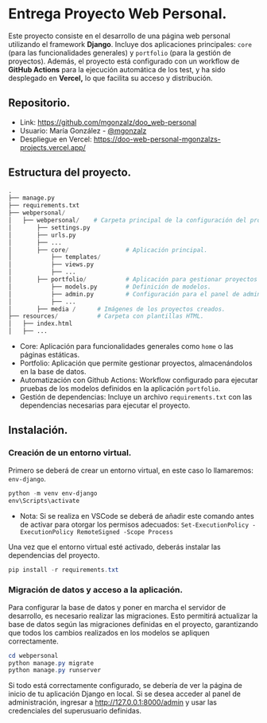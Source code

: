 # Entrega Proyecto Web Personal.
Este proyecto consiste en el desarrollo de una página web personal utilizando el framework **Django**. Incluye dos aplicaciones principales: `core` (para las funcionalidades generales) y `portfolio` (para la gestión de proyectos). Además, el proyecto está configurado con un workflow de **GitHub Actions** para la ejecución automática de los test, y ha sido desplegado en **Vercel,** lo que facilita su acceso y distribución.
## Repositorio.
- Link: https://github.com/mgonzalz/doo_web-personal
- Usuario: María González - [@mgonzalz](https://github.com/mgonzalz)
- Despliegue en Vercel: https://doo-web-personal-mgonzalzs-projects.vercel.app/

## Estructura del proyecto.
```python
.
├── manage.py
├── requirements.txt
├── webpersonal/
│   ├── webpersonal/    # Carpeta principal de la configuración del proyecto.
│       ├── settings.py
│       ├── urls.py
│       ├── ...
│       ├── core/                # Aplicación principal.
│           ├── templates/
│           ├── views.py
│           ├── ...
│       ├── portfolio/           # Aplicación para gestionar proyectos del portafolio.
│           ├── models.py        # Definición de modelos.
│           ├── admin.py         # Configuración para el panel de administración.
│           ├── ...
│       ├── media /      # Imágenes de los proyectos creados.
├── resources/           # Carpeta con plantillas HTML.
│   ├── index.html
│   ├── ...
```
- Core: Aplicación para funcionalidades generales como `home` o las páginas estáticas.
- Portfolio: Aplicación que permite gestionar proyectos, almacenándolos en la base de datos.
- Automatización con Github Actions: Workflow configurado para ejecutar pruebas de los modelos definidos en la aplicación `portfolio`.
- Gestión de dependencias: Incluye un archivo `requirements.txt` con las dependencias necesarias para ejecutar el proyecto.

## Instalación.
### Creación de un entorno virtual.
Primero se deberá de crear un entorno virtual, en este caso lo llamaremos: `env-django`.
```powershell
python -m venv env-django
env\Scripts\activate
```
- Nota: Si se realiza en VSCode se deberá de añadir este comando antes de activar para otorgar los permisos adecuados: `Set-ExecutionPolicy -ExecutionPolicy RemoteSigned -Scope Process`

Una vez que el entorno virtual esté activado, deberás instalar las dependencias del proyecto.
```powershell
pip install -r requirements.txt
```
### Migración de datos y acceso a la aplicación.
Para configurar la base de datos y poner en marcha el servidor de desarrollo, es necesario realizar las migraciones. Esto permitirá actualizar la base de datos según las migraciones definidas en el proyecto, garantizando que todos los cambios realizados en los modelos se apliquen correctamente.

```powershell
cd webpersonal
python manage.py migrate
python manage.py runserver
```
Si todo está correctamente configurado, se debería de ver la página de inicio de tu aplicación Django en local. Si se desea acceder al panel de administración, ingresar a http://127.0.0.1:8000/admin y usar las credenciales del superusuario definidas.



